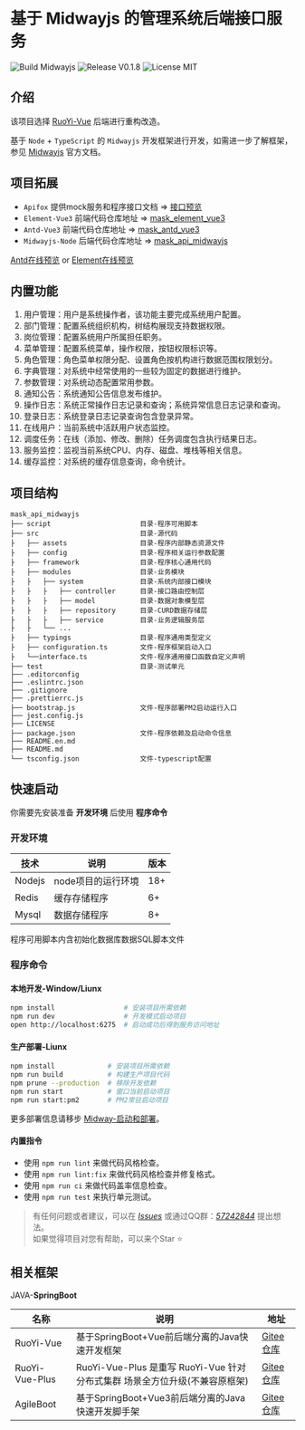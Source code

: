 # 基于 Midwayjs 的管理系统后端接口服务

![Build Midwayjs](https://img.shields.io/badge/Build-Midway-green.svg)
![Release V0.1.8](https://img.shields.io/badge/Release-V0.1.8-orange.svg)
![License MIT](https://img.shields.io/badge/License-MIT-blue.svg)

## 介绍

该项目选择 [RuoYi-Vue](https://gitee.com/y_project/RuoYi-Vue) 后端进行重构改造。

基于 `Node` + `TypeScript` 的 `Midwayjs` 开发框架进行开发，如需进一步了解框架，参见 [Midwayjs](http://www.midwayjs.org) 官方文档。

## 项目拓展

- `Apifox` 提供mock服务和程序接口文档 => [接口预览](https://mask-api-midwayjs.apifox.cn/)
- `Element-Vue3` 前端代码仓库地址 => [mask_element_vue3](https://gitee.com/TsMask/mask_element_vue3)
- `Antd-Vue3` 前端代码仓库地址 => [mask_antd_vue3](https://gitee.com/TsMask/mask_antd_vue3)
- `Midwayjs-Node` 后端代码仓库地址 => [mask_api_midwayjs](https://gitee.com/TsMask/mask_api_midwayjs)

[Antd在线预览](http://124.223.91.248:8102/mask-antd/#/index) or [Element在线预览](http://124.223.91.248:8102/mask-el/#/index)

## 内置功能

1. 用户管理：用户是系统操作者，该功能主要完成系统用户配置。
2. 部门管理：配置系统组织机构，树结构展现支持数据权限。
3. 岗位管理：配置系统用户所属担任职务。
4. 菜单管理：配置系统菜单，操作权限，按钮权限标识等。
5. 角色管理：角色菜单权限分配、设置角色按机构进行数据范围权限划分。
6. 字典管理：对系统中经常使用的一些较为固定的数据进行维护。
7. 参数管理：对系统动态配置常用参数。
8. 通知公告：系统通知公告信息发布维护。
9. 操作日志：系统正常操作日志记录和查询；系统异常信息日志记录和查询。
10. 登录日志：系统登录日志记录查询包含登录异常。
11. 在线用户：当前系统中活跃用户状态监控。
12. 调度任务：在线（添加、修改、删除）任务调度包含执行结果日志。
13. 服务监控：监视当前系统CPU、内存、磁盘、堆栈等相关信息。
14. 缓存监控：对系统的缓存信息查询，命令统计。

## 项目结构

```text
mask_api_midwayjs
├── script                      目录-程序可用脚本
├── src                         目录-源代码
├   ├── assets                  目录-程序内部静态资源文件
├   ├── config                  目录-程序相关运行参数配置
├   ├── framework               目录-程序核心通用代码
├   ├── modules                 目录-业务模块
├   ├   ├── system              目录-系统内部接口模块
├   ├   ├   ├── controller      目录-接口路由控制层
├   ├   ├   ├── model           目录-数据对象模型层
├   ├   ├   ├── repository      目录-CURD数据存储层
├   ├   ├   ├── service         目录-业务逻辑服务层
├   ├   └── ...
├   ├── typings                 目录-程序通用类型定义
├   ├── configuration.ts        文件-程序框架启动入口
├   └──interface.ts             文件-程序通用接口函数自定义声明
├── test                        目录-测试单元
├── .editorconfig
├── .eslintrc.json
├── .gitignore
├── .prettierrc.js
├── bootstrap.js                文件-程序部署PM2启动运行入口
├── jest.config.js
├── LICENSE
├── package.json                文件-程序依赖及启动命令信息
├── README.en.md
├── README.md
└── tsconfig.json               文件-typescript配置
```

## 快速启动

你需要先安装准备 **开发环境** 后使用 **程序命令**

### 开发环境

| 技术 | 说明 | 版本 |
| ---- | ---- | ---- |
| Nodejs | node项目的运行环境 | 18+ |
| Redis | 缓存存储程序 | 6+ |
| Mysql | 数据存储程序 | 8+ |

程序可用脚本内含初始化数据库数据SQL脚本文件

### 程序命令

#### 本地开发-Window/Liunx

```bash
npm install                 # 安装项目所需依赖
npm run dev                 # 开发模式启动项目
open http://localhost:6275  # 启动成功后得到服务访问地址
```

#### 生产部署-Liunx

```bash
npm install             # 安装项目所需依赖
npm run build           # 构建生产项目代码
npm prune --production  # 移除开发依赖
npm run start           # 窗口当前启动项目
npm run start:pm2       # PM2常驻启动项目
```

更多部署信息请移步 [Midway-启动和部署](http://www.midwayjs.org/docs/deployment)。

#### 内置指令

- 使用 `npm run lint` 来做代码风格检查。
- 使用 `npm run lint:fix` 来做代码风格检查并修复格式。
- 使用 `npm run ci` 来做代码盖率信息检查。
- 使用 `npm run test` 来执行单元测试。

> 有任何问题或者建议，可以在 [_Issues_](https://gitee.com/TsMask/mask_api_midwayjs/issues) 或通过QQ群：[_57242844_](https://jq.qq.com/?_wv=1027&k=z6Y4YQcB) 提出想法。  
> 如果觉得项目对您有帮助，可以来个Star ⭐

## 相关框架

JAVA-**SpringBoot**

| 名称 | 说明 | 地址 |
| ---- | ---- | ---- |
| RuoYi-Vue | 基于SpringBoot+Vue前后端分离的Java快速开发框架 | [Gitee仓库](https://gitee.com/y_project/RuoYi-Vue) |
| RuoYi-Vue-Plus | RuoYi-Vue-Plus 是重写 RuoYi-Vue 针对 分布式集群 场景全方位升级(不兼容原框架) | [Gitee仓库](https://gitee.com/dromara/RuoYi-Vue-Plus) |
| AgileBoot | 基于SpringBoot+Vue3前后端分离的Java快速开发脚手架 | [Gitee仓库](https://gitee.com/valarchie/AgileBoot-Back-End) |
